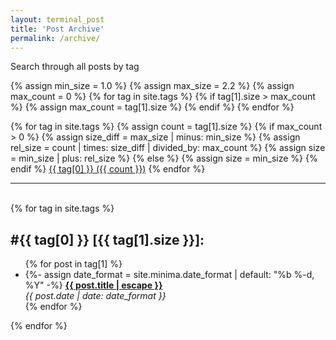 ```yaml
---
layout: terminal_post
title: 'Post Archive'
permalink: /archive/
---
```


<div>Search through all posts by tag</div>

{% assign min_size = 1.0 %}
{% assign max_size = 2.2 %}
{% assign max_count = 0 %}
{% for tag in site.tags %}
  {% if tag[1].size > max_count %}
    {% assign max_count = tag[1].size %}
  {% endif %}
{% endfor %}

<button id="toggle-tags" style="display:none;">Show all tags</button>
<div id="tag-collapsible" class="archive tag-cloud">
  {% for tag in site.tags %}
    {% assign count = tag[1].size %}
    {% if max_count > 0 %}
      {% assign size_diff = max_size | minus: min_size %}
      {% assign rel_size = count | times: size_diff | divided_by: max_count %}
      {% assign size = min_size | plus: rel_size %}
    {% else %}
      {% assign size = min_size %}
    {% endif %}
<a class='archive-tag' href="#{{ tag[0] }}" style="font-size:{{ size }}em;">{{ tag[0] }} ({{ count }})</a>
  {% endfor %}
</div>
<hr />
<br />
<div id="tags-list">
  {% for tag in site.tags %}
    <div class="tag-list">
      <h2 class="post-list-heading line-bottom">
        #{{ tag[0] }} [{{ tag[1].size }}]:
      </h2>
      <a name="{{ tag[0] | slugize }}"></a>
      <ul class="post-list post-list-narrow">
        {% for post in tag[1] %}
          <li>
            {%- assign date_format = site.minima.date_format | default: "%b %-d, %Y" -%}
            <b>
              <a href="{{ post.url | relative_url }}">
                {{ post.title | escape }}
              </a>
            </b><br /><i>{{ post.date | date: date_format }}</i>
          </li>
        {% endfor %}
      </ul>
    </div>
  {% endfor %}
</div>
